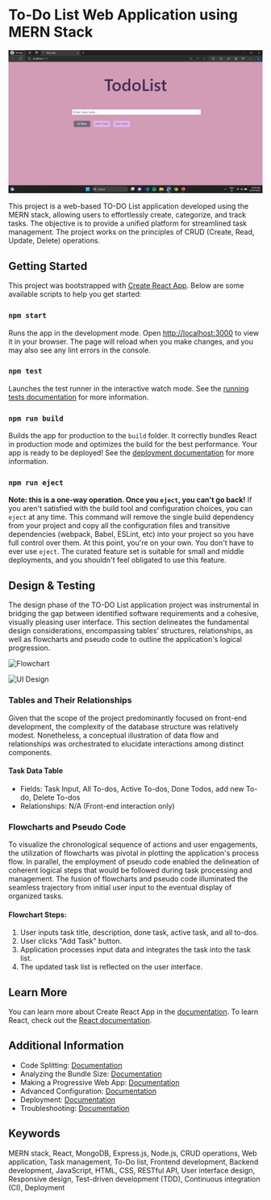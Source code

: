 # To-Do List Web Application using MERN Stack

![To-Do List](/images/Screenshot%20(273).png)

This project is a web-based TO-DO List application developed using the MERN stack, allowing users to effortlessly create, categorize, and track tasks. The objective is to provide a unified platform for streamlined task management. The project works on the principles of CRUD (Create, Read, Update, Delete) operations.

## Getting Started

This project was bootstrapped with [Create React App](https://github.com/facebook/create-react-app). Below are some available scripts to help you get started:

### `npm start`

Runs the app in the development mode. Open [http://localhost:3000](http://localhost:3000) to view it in your browser. The page will reload when you make changes, and you may also see any lint errors in the console.

### `npm test`

Launches the test runner in the interactive watch mode. See the [running tests documentation](https://facebook.github.io/create-react-app/docs/running-tests) for more information.

### `npm run build`

Builds the app for production to the `build` folder. It correctly bundles React in production mode and optimizes the build for the best performance. Your app is ready to be deployed! See the [deployment documentation](https://facebook.github.io/create-react-app/docs/deployment) for more information.

### `npm run eject`

**Note: this is a one-way operation. Once you `eject`, you can't go back!** If you aren't satisfied with the build tool and configuration choices, you can `eject` at any time. This command will remove the single build dependency from your project and copy all the configuration files and transitive dependencies (webpack, Babel, ESLint, etc) into your project so you have full control over them. At this point, you're on your own. You don't have to ever use `eject`. The curated feature set is suitable for small and middle deployments, and you shouldn't feel obligated to use this feature.

## Design & Testing

The design phase of the TO-DO List application project was instrumental in bridging the gap between identified software requirements and a cohesive, visually pleasing user interface. This section delineates the fundamental design considerations, encompassing tables' structures, relationships, as well as flowcharts and pseudo code to outline the application's logical progression.

![Flowchart](/path/to/your/flowchart.png)

![UI Design](/path/to/your/ui_design.png)

### Tables and Their Relationships

Given that the scope of the project predominantly focused on front-end development, the complexity of the database structure was relatively modest. Nonetheless, a conceptual illustration of data flow and relationships was orchestrated to elucidate interactions among distinct components.

#### Task Data Table

- Fields: Task Input, All To-dos, Active To-dos, Done Todos, add new To-do, Delete To-dos
- Relationships: N/A (Front-end interaction only)

### Flowcharts and Pseudo Code

To visualize the chronological sequence of actions and user engagements, the utilization of flowcharts was pivotal in plotting the application's process flow. In parallel, the employment of pseudo code enabled the delineation of coherent logical steps that would be followed during task processing and management. The fusion of flowcharts and pseudo code illuminated the seamless trajectory from initial user input to the eventual display of organized tasks.

#### Flowchart Steps:

1. User inputs task title, description, done task, active task, and all to-dos.
2. User clicks "Add Task" button.
3. Application processes input data and integrates the task into the task list.
4. The updated task list is reflected on the user interface.

## Learn More

You can learn more about Create React App in the [documentation](https://facebook.github.io/create-react-app/docs/getting-started). To learn React, check out the [React documentation](https://reactjs.org/).

## Additional Information

- Code Splitting: [Documentation](https://facebook.github.io/create-react-app/docs/code-splitting)
- Analyzing the Bundle Size: [Documentation](https://facebook.github.io/create-react-app/docs/analyzing-the-bundle-size)
- Making a Progressive Web App: [Documentation](https://facebook.github.io/create-react-app/docs/making-a-progressive-web-app)
- Advanced Configuration: [Documentation](https://facebook.github.io/create-react-app/docs/advanced-configuration)
- Deployment: [Documentation](https://facebook.github.io/create-react-app/docs/deployment)
- Troubleshooting: [Documentation](https://facebook.github.io/create-react-app/docs/troubleshooting#npm-run-build-fails-to-minify)

## Keywords

MERN stack, React, MongoDB, Express.js, Node.js, CRUD operations, Web application, Task management, To-Do list, Frontend development, Backend development, JavaScript, HTML, CSS, RESTful API, User interface design, Responsive design, Test-driven development (TDD), Continuous integration (CI), Deployment
